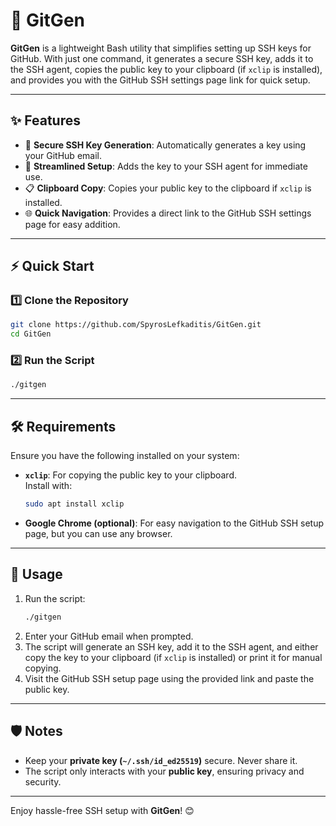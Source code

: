 # 🚀 GitGen

**GitGen** is a lightweight Bash utility that simplifies setting up SSH keys for GitHub. With just one command, it generates a secure SSH key, adds it to the SSH agent, copies the public key to your clipboard (if `xclip` is installed), and provides you with the GitHub SSH settings page link for quick setup.

---

## ✨ Features
- 🔐 **Secure SSH Key Generation**: Automatically generates a key using your GitHub email.
- 🚀 **Streamlined Setup**: Adds the key to your SSH agent for immediate use.
- 📋 **Clipboard Copy**: Copies your public key to the clipboard if `xclip` is installed.
- 🌐 **Quick Navigation**: Provides a direct link to the GitHub SSH settings page for easy addition.

---

## ⚡ Quick Start

### 1️⃣ Clone the Repository
```bash
git clone https://github.com/SpyrosLefkaditis/GitGen.git
cd GitGen
```

### 2️⃣ Run the Script
```bash
./gitgen
```

---

## 🛠 Requirements
Ensure you have the following installed on your system:
- **`xclip`**: For copying the public key to your clipboard.  
  Install with:
  ```bash
  sudo apt install xclip
  ```
- **Google Chrome (optional)**: For easy navigation to the GitHub SSH setup page, but you can use any browser.

---

## 📖 Usage
1. Run the script:
   ```bash
   ./gitgen
   ```
2. Enter your GitHub email when prompted.
3. The script will generate an SSH key, add it to the SSH agent, and either copy the key to your clipboard (if `xclip` is installed) or print it for manual copying.
4. Visit the GitHub SSH setup page using the provided link and paste the public key.

---

## 🛡 Notes
- Keep your **private key (`~/.ssh/id_ed25519`)** secure. Never share it.
- The script only interacts with your **public key**, ensuring privacy and security.

---

Enjoy hassle-free SSH setup with **GitGen**! 😊
